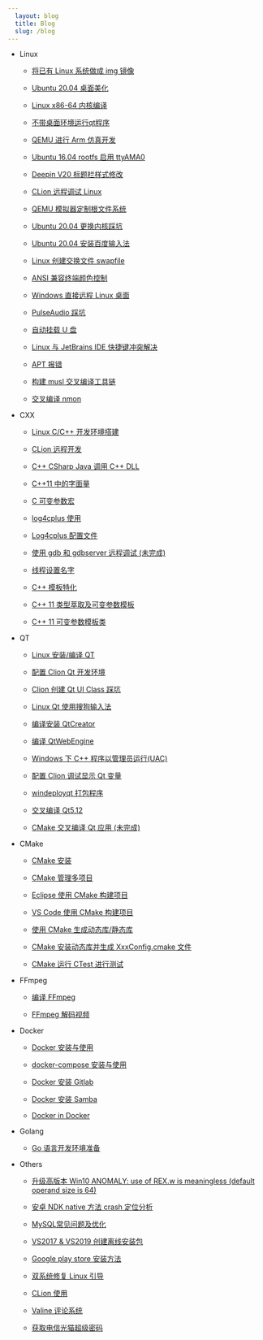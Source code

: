```yaml
---
  layout: blog
  title: Blog
  slug: /blog
---
```

* Linux

  * [将已有 Linux 系统做成 img 镜像](blog/Linux/001_LinuxSystemToImage.md)

  * [Ubuntu 20.04 桌面美化](blog/Linux/002_BeautifyUbuntuDesktop.md)

  * [Linux x86-64 内核编译](blog/Linux/003_CompileKernel.md)

  * [不带桌面环境运行qt程序](blog/Linux/004_RunQtGUIWithoutDesktop.md)

  * [QEMU 进行 Arm 仿真开发](blog/Linux/005_QEMUArm.md)

  * [Ubuntu 16.04 rootfs 启用 ttyAMA0](blog/Linux/006_Ubuntu16.04RootfsttyAMA0.md)

  * [Deepin V20 标题栏样式修改](blog/Linux/007_DeepinV20TitleBar.md)

  * [CLion 远程调试 Linux](blog/Linux/008_CLionRemoteDebug.md)

  * [QEMU 模拟器定制根文件系统](blog/Linux/009_QEMUBuildRootfs.md)

  * [Ubuntu 20.04 更换内核踩坑](blog/Linux/010_UbuntuReplaceKernel.md)

  * [Ubuntu 20.04 安装百度输入法](blog/Linux/011_UbuntuInstallBaiduPinyin.md)

  * [Linux 创建交换文件 swapfile](blog/Linux/012_LinuxCreateSwapfile.md)

  * [ANSI 兼容终端颜色控制](blog/Linux/013_LinuxConsoleColor.md)

  * [Windows 直接远程 Linux 桌面](blog/Linux/014_RDPRemot.md)

  * [PulseAudio 踩坑](blog/Linux/015_PulseAudio.md)

  * [自动挂载 U 盘](blog/Linux/016_AutoMountUsbstorage.md)

  * [Linux 与 JetBrains IDE 快捷键冲突解决](blog/Linux/017_LinuxKeymap.md)

  * [APT 报错](blog/Linux/018_Apt.md)

  * [构建 musl 交叉编译工具链](blog/Linux/019_MakeMusl.md)

  * [交叉编译 nmon](blog/Linux/020_CrossCompileNmon.md)

* CXX

  * [Linux C/C++ 开发环境搭建](blog/CXX/001_LinuxCxxDevelopmentEnvironment.md)

  * [CLion 远程开发](blog/CXX/002_CLionRemoteDevelopment.md)

  * [C++ CSharp Java 调用 C++ DLL](blog/CXX/003_CallCxxlib.md)

  * [C++11 中的字面量](blog/CXX/004_Literal.md)

  * [C 可变参数宏](blog/CXX/005_VariadicMacro.md)

  * [log4cplus 使用](blog/CXX/006_log4cplus.md)

  * [Log4cplus 配置文件](blog/CXX/007_log4cplusPropertyConfigurator.md)

  * [使用 gdb 和 gdbserver 远程调试 (未完成)](blog/CXX/008_GdbGdberverRemoteDebug.md)

  * [线程设置名字](blog/CXX/009_ThreadName.md)

  * [C++ 模板特化](blog/CXX/010_TemplatesSpecialization.md)

  * [C++ 11 类型萃取及可变参数模板](blog/CXX/011_TypeTraitsAndVariadicTemplate.md)

  * [C++ 11 可变参数模板类](blog/CXX/012_VariadicTemplateClass.md)

* QT

  * [Linux 安装/编译 QT](blog/QT/001_InstallQt.md)

  * [配置 Clion Qt 开发环境](blog/QT/002_CLionQt.md)

  * [Clion 创建 Qt UI Class 踩坑](blog/QT/003_ClionCreateQtUiClass.md)

  * [Linux Qt 使用搜狗输入法](blog/QT/004_QtSogouPinyin.md)

  * [编译安装 QtCreator](blog/QT/005_CompileQtCreator.md)

  * [编译 QtWebEngine](blog/QT/006_CompileQtWebEngine.md)

  * [Windows 下 C++ 程序以管理员运行(UAC)](blog/QT/006_QtUAC.md)

  * [配置 Clion 调试显示 Qt 变量](blog/QT/007_CLionQtDebug.md)

  * [windeployqt 打包程序](blog/QT/008_WindeployQt.md)

  * [交叉编译 Qt5.12](blog/QT/009_CrossCompileQt.md)

  * [CMake 交叉编译 Qt 应用 (未完成)](blog/QT/010_CrossCompileQtApplication.md)

* CMake

  * [CMake 安装](blog/CMake/001_InstallCMake.md)

  * [CMake 管理多项目](blog/CMake/002_CmakeMultiproject.md)

  * [Eclipse 使用 CMake 构建项目](blog/CMake/003_CmakeEclipse.md)

  * [VS Code 使用 CMake 构建项目](blog/CMake/004_CmakeVScode.md)

  * [使用 CMake 生成动态库/静态库](blog/CMake/005_CmakeGenerateLib.md)

  * [CMake 安装动态库并生成 XxxConfig.cmake 文件](blog/CMake/006_CmakeInstallSharedLib.md)

  * [CMake 运行 CTest 进行测试](blog/CMake/007_CmakeCTest.md)

* FFmpeg

  * [编译 FFmpeg](blog/FFmpeg/001_BuildFFmpeg.md)

  * [FFmpeg 解码视频](blog/FFmpeg/002_Decode.md)

* Docker

  * [Docker 安装与使用](blog/Docker/001_Docker.md)

  * [docker-compose 安装与使用](blog/Docker/002_docker-compose.md)

  * [Docker 安装 Gitlab](blog/Docker/003_DockerGitlab.md)

  * [Docker 安装 Samba](blog/Docker/004_DockerSamba.md)

  * [Docker in Docker](blog/Docker/005_dind.md)

* Golang

  * [Go 语言开发环境准备](blog/Golang/001_DevelopmentEnvironment.md)

* Others

  * [升级高版本 Win10 ANOMALY: use of REX.w is meaningless (default operand size is 64)](blog/Others/001_Win10ANOMALY.md)

  * [安卓 NDK native 方法 crash 定位分析](blog/Others/002_NDKNativeMethodCrash.md)

  * [MySQL常见问题及优化](blog/Others/003_MySqlCommonIssues.md)

  * [VS2017 & VS2019 创建离线安装包](blog/Others/004_VS2019OfflineInstaller.md)

  * [Google play store 安装方法](blog/Others/005_GooglePlayStore.md)

  * [双系统修复 Linux 引导](blog/Others/006_GrubBoot.md)

  * [CLion 使用](blog/Others/007_ClionTips.md)

  * [Valine 评论系统](blog/Others/008_Valine.md)

  * [获取电信光猫超级密码](blog/Others/009_OpticalModem.md)

